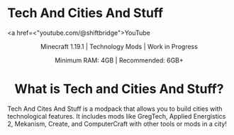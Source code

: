 # Tech And Cities And Stuff
<a href=<"youtube.com/@shiftbridge">YouTube</a>
<p style="text-align: center;">Minecraft 1.19.1 | Technology Mods | Work in Progress</p>
<p style="text-align: center;">Minimum RAM: 4GB | Recommended: 6GB+</p>
<h1 style="text-align: center;">What is Tech and Cities And Stuff?</h1>

Tech And Cites And Stuff is a modpack that allows you to build cities with technological features. It includes mods like GregTech, Applied Energistics 2, Mekanism, Create, and ComputerCraft with other tools or mods in a city!
